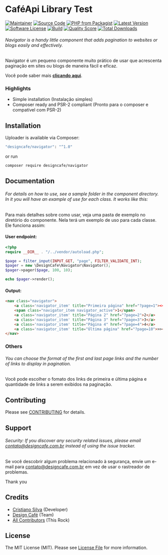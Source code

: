# CaféApi Library Test

[![Maintainer](http://img.shields.io/badge/maintainer-@cygnuscyber-blue.svg?style=flat-square)](https://twitter.com/cygnuscyber)
[![Source Code](http://img.shields.io/badge/source-crlsilva/navigator-blue.svg?style=flat-square)](https://github.com/crlsilva/navigator)
[![PHP from Packagist](https://img.shields.io/packagist/php-v/crlsilva/navigator.svg?style=flat-square)](https://packagist.org/packages/crlsilva/navigator)
[![Latest Version](https://img.shields.io/github/release/crlsilva/navigator.svg?style=flat-square)](https://github.com/crlsilva/navigator/releases)
[![Software License](https://img.shields.io/badge/license-MIT-brightgreen.svg?style=flat-square)](LICENSE)
[![Build](https://img.shields.io/scrutinizer/build/g/crlsilva/navigator.svg?style=flat-square)](https://scrutinizer-ci.com/g/crlsilva/navigator)
[![Quality Score](https://img.shields.io/scrutinizer/g/crlsilva/navigator.svg?style=flat-square)](https://scrutinizer-ci.com/g/crlsilva/navigator)
[![Total Downloads](https://img.shields.io/packagist/dt/crlsilva/navigator.svg?style=flat-square)](https://packagist.org/packages/ccrlsilva/navigator)

###### Navigator is a handy little component that adds pagination to websites or blogs easily and effectively.

Navigator é um pequeno componente muito prático de usar que acrescenta paginação em sites ou blogs de maneira fácil e eficaz.

Você pode saber mais **[clicando aqui](https://www.designcafe.com.br)**.

### Highlights

- Simple installation (Instalação simples)
- Composer ready and PSR-2 compliant (Pronto para o composer e compatível com PSR-2)

## Installation

Uploader is available via Composer:

```bash
"designcafe/navigator": "^1.0"
```

or run

```bash
composer require designcafe/navigator
```

## Documentation

###### For details on how to use, see a sample folder in the component directory. In it you will have an example of use for each class. It works like this:

Para mais detalhes sobre como usar, veja uma pasta de exemplo no diretório do componente. Nela terá um exemplo de uso para cada classe. Ele funciona assim:

#### User endpoint:

```php
<?php
require __DIR__ . "/../vendor/autoload.php";

$page = filter_input(INPUT_GET, "page", FILTER_VALIDATE_INT);
$pager = new \DesignCafe\Navigator\Navigator();
$pager->pager($page, 100, 10);

echo $pager->render();
```

#### Output:

```html
<nav class="navigator">
    <a class='navigator_item' title="Primeira página" href="?page=1"><<</a>
    <span class="navigator_item navigator_active">1</span>
    <a class='navigator_item' title="Página 2" href="?page=2">2</a>
    <a class='navigator_item' title="Página 3" href="?page=3">3</a>
    <a class='navigator_item' title="Página 4" href="?page=4">4</a>
    <a class='navigator_item' title="Última página" href="?page=10">>></a>
</nav>

```

### Others

###### You can choose the format of the first and last page links and the number of links to display in pagination.

Você pode escolher o fomato dos links de primeira e última página e quantidade de links a serem exibidos na paginação.

## Contributing

Please see [CONTRIBUTING](https://github.com/crlsilva/uploader/blob/master/CONTRIBUTING.md) for details.

## Support

###### Security: If you discover any security related issues, please email contato@designcafe.com.br instead of using the issue tracker.

Se você descobrir algum problema relacionado à segurança, envie um e-mail para contato@designcafe.com.br em vez de usar o rastreador de problemas.

Thank you

## Credits

- [Cristiano Silva](https://github.com/crlsilva) (Developer)
- [Design Café](https://github.com/crlsilva) (Team)
- [All Contributors](https://github.com/crlsilva/navigator/contributors) (This Rock)

## License

The MIT License (MIT). Please see [License File](https://github.com/crlsilva/navigator/blob/master/LICENSE) for more information.
